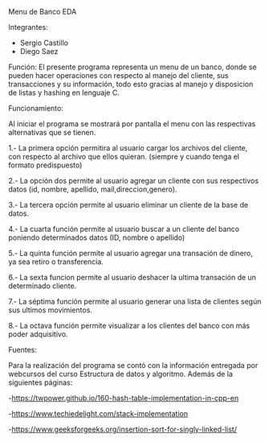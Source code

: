 Menu de Banco EDA

Integrantes:
- Sergio Castillo
- Diego Saez

Función: 
El presente programa representa un menu de un banco, donde se pueden hacer operaciones con respecto al manejo del cliente, sus transacciones y su información, todo esto gracias al manejo y disposicion de listas y hashing en lenguaje C.

Funcionamiento:

Al iniciar el programa se mostrará por pantalla el menu con las respectivas alternativas que se tienen.

1.- La primera opción permitira al usuario cargar los archivos del cliente, con respecto al archivo que ellos quieran. (siempre y cuando tenga el formato predispuesto)

2.- La opción dos permite al usuario agregar un cliente con sus respectivos datos (id, nombre, apellido, mail,direccion,genero).

3.- La tercera opción permite al usuario eliminar un cliente de la base de datos.

4.- La cuarta función permite al usuario buscar a un cliente del banco poniendo determinados datos (ID, nombre o apellido)

5.- La quinta función permite al usuario agregar una transación de dinero, ya sea retiro o transferencia.

6.- La sexta funcion permite al usuario deshacer la ultima transación de un determinado cliente.

7.- La séptima función permite al usuario generar una lista de clientes según sus ultimos movimientos.

8.- La octava función permite visualizar a los clientes del banco con más poder adquisitivo.

Fuentes:

Para la realización del programa se contó con la información entregada por webcursos del curso Estructura de datos y algoritmo. Además de la siguientes páginas:
 
 
-https://twpower.github.io/160-hash-table-implementation-in-cpp-en

-https://www.techiedelight.com/stack-implementation

-https://www.geeksforgeeks.org/insertion-sort-for-singly-linked-list/


